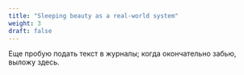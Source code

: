 ```yaml
---
title: "Sleeping beauty as a real-world system"
weight: 3
draft: false
---
```


Еще пробую подать текст в журналы; когда окончательно забью, выложу здесь. 